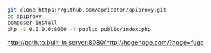 ```bash
git clone https://github.com/apricoton/apiproxy.git
cd apiproxy
composer install
php -S 0.0.0.0:8000 -t public public/index.php
```

http://path.to.built-in.server:8080/http://hogehoge.com/?hoge=fuga